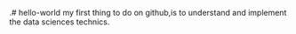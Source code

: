 .# hello-world
my first thing to do on github,is to understand and implement the data sciences technics.
